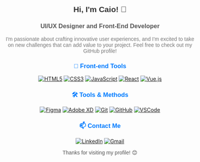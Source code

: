 <h2 align="center" style="font-family: 'Arial', sans-serif; color: #333;">Hi, I'm Caio! 👋</h2>
<h3 align="center" style="font-family: 'Arial', sans-serif; color: #555;"> UI/UX Designer and Front-End Developer</h3>
<p align="center" style="font-family: 'Arial', sans-serif; color: #777; max-width: 600px; margin: auto;">I'm passionate about crafting innovative user experiences, and I'm excited to take on new challenges that can add value to your project. Feel free to check out my GitHub profile!</p>

<h3 align="center" style="font-family: 'Arial', sans-serif; color: #007bff;">🚀 Front-end Tools</h3>
<div align="center">
  <a href="#"><img src="https://img.icons8.com/color/48/000000/html-5.png" alt="HTML5"/></a>
  <a href="#"><img src="https://img.icons8.com/color/48/000000/css3.png" alt="CSS3"/></a>
  <a href="#"><img src="https://img.icons8.com/color/48/000000/javascript.png" alt="JavaScript"/></a>
  <a href="#"><img src="https://img.icons8.com/color/48/000000/react-native.png" alt="React"/></a>
  <a href="#"><img src="https://img.icons8.com/color/48/000000/vue-js.png" alt="Vue.js"/></a>
</div>

<h3 align="center" style="font-family: 'Arial', sans-serif; color: #007bff;">🛠️ Tools & Methods</h3>
<div align="center">
  <a href="#"><img src="https://img.icons8.com/color/48/000000/figma.png" alt="Figma"/></a>
  <a href="#"><img src="https://img.icons8.com/color/48/000000/adobe-xd.png" alt="Adobe XD"/></a>
  <a href="#"><img src="https://img.icons8.com/color/48/000000/git.png" alt="Git"/></a>
  <a href="#"><img src="https://img.icons8.com/color/48/000000/github.png" alt="GitHub"/></a>
  <a href="#"><img src="https://img.icons8.com/color/48/000000/visual-studio-code-2019.png" alt="VSCode"/></a>
</div>

<h3 align="center" style="font-family: 'Arial', sans-serif; color: #007bff;">📫 Contact Me</h3>
<p align="center">
  <a href="https://linkedin.com/in/lcscaio" target="_blank"><img src="https://img.icons8.com/fluent/48/000000/linkedin.png" alt="LinkedIn"/></a>
  <a href="mailto:bylcscaio@gmail.com" target="_blank"><img src="https://img.icons8.com/fluent/48/000000/gmail-new.png" alt="Gmail"/></a>
</p>

<p align="center" style="font-family: 'Arial', sans-serif; color: #555;">Thanks for visiting my profile! 😊</p>

